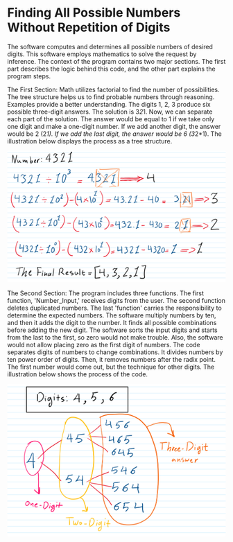 # Finding All Possible Numbers Without Repetition of Digits

The software computes and determines all possible numbers of desired digits. This software employs mathematics to solve the request by inference. The context of the program contains two major sections. The first part describes the logic behind this code, and the other part explains the program steps.

The First Section:
Math utilizes factorial to find the number of possibilities. The tree structure helps us to find probable numbers through reasoning. Examples provide a better understanding. 
The digits 1, 2, 3 produce six possible three-digit answers. The solution is 3*2*1. Now, we can separate each part of the solution. The answer would be equal to 1 if we take only one digit and make a one-digit number. If we add another digit, the answer would be 2 (2*1). If we add the last digit, the answer would be 6 (3*2*1). The illustration below displays the process as a tree structure.

![alt text](https://raw.githubusercontent.com/Parsa-Ardakani/Finding-All-Possible-Non-Repeated-Digite-Numbers-/main/Images/Separating%20Digits.png)

The Second Section:
The program includes three functions. The first function, 'Number_Input,' receives digits from the user. The second function deletes duplicated numbers. The last 'function' carries the responsibility to determine the expected numbers. The software multiply numbers by ten, and then it adds the digit to the number. It finds all possible combinations before adding the new digit. The software sorts the input digits and starts from the last to the first, so zero would not make trouble. Also, the software would not allow placing zero as the first digit of numbers. The code separates digits of numbers to change combinations. It divides numbers by ten power order of digits. Then, it removes numbers after the radix point.  The first number would come out, but the technique for other digits. The illustration below shows the process of the code.

![alt text](https://raw.githubusercontent.com/Parsa-Ardakani/Finding-All-Possible-Non-Repeated-Digite-Numbers-/main/Images/Tree%20Structure.png)
